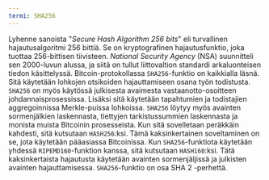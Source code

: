```yaml
---
termi: SHA256
---
```


Lyhenne sanoista "*Secure Hash Algorithm 256 bits*" eli turvallinen hajautusalgoritmi 256 bittiä. Se on kryptografinen hajautusfunktio, joka tuottaa 256-bittisen tiivisteen. *National Security Agency* (NSA) suunnitteli sen 2000-luvun alussa, ja siitä on tullut liittovaltion standardi arkaluonteisen tiedon käsittelyssä. Bitcoin-protokollassa `SHA256`-funktio on kaikkialla läsnä. Sitä käytetään lohkojen otsikoiden hajauttamiseen osana työn todistusta. `SHA256` on myös käytössä julkisesta avaimesta vastaanotto-osoitteen johdannaisprosessissa. Lisäksi sitä käytetään tapahtumien ja todistajien aggregoinnissa Merkle-puissa lohkoissa. `SHA256` löytyy myös avainten sormenjälkien laskennasta, tiettyjen tarkistussummien laskennasta ja monista muista Bitcoinin prosesseista. Kun sitä sovelletaan peräkkäin kahdesti, sitä kutsutaan `HASH256`:ksi. Tämä kaksinkertainen soveltaminen on se, jota käytetään pääasiassa Bitcoinissa. Kun `SHA256`-funktiota käytetään yhdessä `RIPEMD160`-funktion kanssa, sitä kutsutaan `HASH160`:ksi. Tätä kaksinkertaista hajautusta käytetään avainten sormenjäljissä ja julkisten avainten hajauttamisessa. `SHA256`-funktio on osa SHA 2 -perhettä.